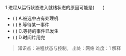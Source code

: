 1
进程从运行状态进入就绪状态的原因可能是(　　)
- ( ) A.被选中占有处理机　　 
- ( ) B.等待某一事件　　 
- ( ) C.等待的事件已发生　　 
- ( ) D.时间片用完

> 知识点：进程状态与控制。
> 出处：网络
> 难度：1
> 解释
